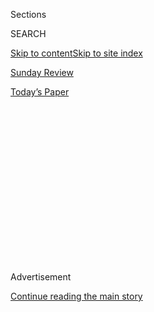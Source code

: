 <div id="app">

<div>

<div>

<div>

<div class="NYTAppHideMasthead css-1q2w90k e1suatyy0">

<div class="section css-ui9rw0 e1suatyy2">

<div class="css-eph4ug er09x8g0">

<div class="css-6n7j50">

</div>

<span class="css-1dv1kvn">Sections</span>

<div class="css-10488qs">

<span class="css-1dv1kvn">SEARCH</span>

</div>

[Skip to content](#site-content)[Skip to site index](#site-index)

</div>

<div id="masthead-section-label" class="css-1wr3we4 eaxe0e00">

[Sunday
Review](https://www.nytimes3xbfgragh.onion/section/opinion/sunday)

</div>

<div class="css-10698na e1huz5gh0">

</div>

</div>

<div id="masthead-bar-one" class="section hasLinks css-15hmgas e1csuq9d3">

<div class="css-uqyvli e1csuq9d0">

</div>

<div class="css-1uqjmks e1csuq9d1">

</div>

<div class="css-9e9ivx">

[](https://myaccount.nytimes3xbfgragh.onion/auth/login?response_type=cookie&client_id=vi)

</div>

<div class="css-1bvtpon e1csuq9d2">

[Today’s
Paper](https://www.nytimes3xbfgragh.onion/section/todayspaper)

</div>

</div>

</div>

</div>

<div data-aria-hidden="false">

<div id="site-content" data-role="main">

<div>

<div class="css-1aor85t" style="opacity:0.000000001;z-index:-1;visibility:hidden">

<div class="css-1hqnpie">

<div class="css-epjblv">

<span class="css-17xtcya">[Sunday
Review](/section/opinion/sunday)</span><span class="css-x15j1o">|</span><span class="css-fwqvlz">Donald
Trump Is the Best Ever President in the History of the
Cosmos</span>

</div>

<div class="css-k008qs">

<div class="css-1iwv8en">

<span class="css-18z7m18"></span>

<div>

</div>

</div>

<span class="css-1n6z4y">https://nyti.ms/30Kpsil</span>

<div class="css-1705lsu">

<div class="css-4xjgmj">

<div class="css-4skfbu" data-role="toolbar" data-aria-label="Social Media Share buttons, Save button, and Comments Panel with current comment count" data-testid="share-tools">

  - 
  - 
  - 
  - 
    
    <div class="css-6n7j50">
    
    </div>

  - 
  - 

</div>

</div>

</div>

</div>

</div>

</div>

<div class="css-13pd83m">

</div>

<div id="top-wrapper" class="css-1sy8kpn">

<div id="top-slug" class="css-l9onyx">

Advertisement

</div>

[Continue reading the main
story](#after-top)

<div class="ad top-wrapper" style="text-align:center;height:100%;display:block;min-height:250px">

<div id="top" class="place-ad" data-position="top" data-size-key="top">

</div>

</div>

<div id="after-top">

</div>

</div>

<div>

<div class="css-v5btjw etb61u70">

<div class="css-v05ibm etb61u71">

[Opinion](/section/opinion)

</div>

</div>

<div id="sponsor-wrapper" class="css-1hyfx7x">

<div id="sponsor-slug" class="css-19vbshk">

Supported by

</div>

[Continue reading the main
story](#after-sponsor)

<div id="sponsor" class="ad sponsor-wrapper" style="text-align:center;height:100%;display:block">

</div>

<div id="after-sponsor">

</div>

</div>

<div class="css-186x18t">

</div>

<div class="css-1vkm6nb ehdk2mb0">

# Donald Trump Is the Best Ever President in the History of the Cosmos

</div>

That’s no more fantastical than the rest of his re-election campaign.

<div class="css-18e8msd">

<div class="css-vp77d3 epjyd6m0">

<div class="css-1p10dcb ey68jwv0" data-aria-hidden="true">

[![Frank
Bruni](https://static01.graylady3jvrrxbe.onion/images/2018/04/03/opinion/frank-bruni/frank-bruni-thumbLarge.png
"Frank Bruni")](https://www.nytimes3xbfgragh.onion/by/frank-bruni)

</div>

<div class="css-1baulvz">

By [<span class="css-1baulvz last-byline" itemprop="name">Frank
Bruni</span>](https://www.nytimes3xbfgragh.onion/by/frank-bruni)

<div class="css-8atqhb">

Opinion Columnist

</div>

</div>

</div>

  - July 25,
    2020

  - 
    
    <div class="css-4xjgmj">
    
    <div class="css-pvvomx" data-role="toolbar" data-aria-label="Social Media Share buttons, Save button, and Comments Panel with current comment count" data-testid="share-tools">
    
      - 
      - 
      - 
      - 
        
        <div class="css-6n7j50">
        
        </div>
    
      - 
      - 
    
    </div>
    
    </div>

</div>

<div class="css-79elbk" data-testid="photoviewer-wrapper">

<div class="css-z3e15g" data-testid="photoviewer-wrapper-hidden">

</div>

<div class="css-1a48zt4 ehw59r15" data-testid="photoviewer-children">

![<span class="css-cnj6d5 e1z0qqy90" itemprop="copyrightHolder"><span class="css-1ly73wi e1tej78p0">Credit...</span><span><span>Ben
Wiseman</span></span></span>](https://static01.graylady3jvrrxbe.onion/images/2020/07/26/opinion/sunday/26bruni/26bruni-articleLarge.jpg?quality=75&auto=webp&disable=upscale)

</div>

</div>

</div>

<div class="section meteredContent css-1r7ky0e" name="articleBody" itemprop="articleBody">

<div class="audioFigureHeading">

### Listen to This Op-Ed

<span class="css-16qbtva">Audio Recording by Audm</span>

</div>

<div class="css-qe9gm7">

<div>

</div>

</div>

<div class="css-1fanzo5 StoryBodyCompanionColumn">

<div class="css-53u6y8">

*To hear more audio stories from publishers like The New York Times,
download*[**](https://www.audm.com/?utm_source=nytmag&utm_medium=embed&utm_campaign=left_behind_draper)[*Audm
for iPhone or
Android*](https://www.audm.com/?utm_source=nytopinion&utm_medium=embed&utm_campaign=trump_history_cosmos)*.*

It’s no longer interesting, or particularly newsworthy, to point out
that Donald Trump lies. It stopped being interesting a long time ago. He
lied en route to the presidency. He lied about the crowd at his
inauguration. His speech itself was one big lie. And the falsehoods only
metastasized from there.

Why? We’ve covered that, too, most recently in all the chatter about
“Too Much and Never Enough,” by Mary Trump, who is not only his niece
but also a clinical psychologist. He lies because he grew up among
liars. He lies because hyperbole and hooey buoy his fragile ego. He lies
because he is practiced at it, is habituated to it and never seems to
pay much of a price for it.

What intrigues me is that last part: the impunity. I want to understand
how he has gotten away with all of the lying, because I’m desperate to
know whether he’ll continue to.

That’s the question at the heart of his re-election bid, because his
strategy isn’t really “law and order” or racism or a demonization of
liberals as monument-phobic wackadoodles or a [diminution of Joe
Biden](https://www.nytimes3xbfgragh.onion/2020/05/17/opinion/trump-biden-age.html)
as a doddering wreck. All of those gambits are there, but they spring
from and burble back to a larger, overarching scheme. His strategy is
fiction. His strategy is lies.

</div>

</div>

<div class="css-1fanzo5 StoryBodyCompanionColumn">

<div class="css-53u6y8">

Can he sell enough Americans on the make-believe that he really cares
about the quality of life in cities and is dispatching federal officers
as a constructive measure rather than a provocative one, in a flash of
empathy versus a fit of vanity? He gave himself away a few days ago when
[he punctuated a
mention](https://www.whitehouse.gov/briefings-statements/remarks-president-trump-operation-legend-combatting-violent-crime-american-cities/)
of “the wonderful people of Chicago” with the needless notation that
it’s “a city I know very well.” Everything Trump says is
self-referential, and everything he does is self-reverential.

Can he feed voters the fantasy that his actions in the infancy of this
pandemic saved lives and that our country’s world-leading death toll and
un-flattened curve are more figment than fact or at least more fluke
than indictment? Can he convincingly [don the
mask](https://www.newsweek.com/donald-trump-mask-timeline-avoid-patriotic-1519300)
of a longtime evangelist for masks?

His recent [interview with Chris
Wallace](https://nymag.com/intelligencer/2020/07/trump-interview-chris-wallace-cognitive-dementia-fox-news.html)
of Fox News was a trial run of this and … wow. Up was down. Black was
white. A superficial check of [his cognitive
coherence](https://www.washingtonpost.com/politics/trump-bragging-cognitive-test-dementia/2020/07/22/6578e826-cb65-11ea-91f1-28aca4d833a0_story.html)
was a profound spelunking of his cerebral glory.

He claimed that Joe Biden had pledged to defund — no, *abolish* — the
police, when Biden had [done nothing of the
kind](https://www.factcheck.org/2020/07/trumps-false-recurring-claim-about-bidens-stance-on-police/).
He boasted that America’s management of this pandemic made us “the envy
of the world,” when in fact we’re so densely diseased that we’re [barred
from entering most of
Europe](https://www.nytimes3xbfgragh.onion/article/eu-travel-ban-explained-usa.html).
Oh, and he’s cruising toward four more years: All of those pollsters who
predict otherwise are incompetent fabulists. (Talk about projection.)

</div>

</div>

<div>

</div>

<div class="css-1fanzo5 StoryBodyCompanionColumn">

<div class="css-53u6y8">

Then there are the Trump campaign’s ads, which are “Veep”-grade
caricatures of the usual fakery, not to mention paragons of incompetence
in their own regard. One that appeared on Facebook in early July said,
“WE WILL PROTECT THIS” — just like that, in URGENT CAPITAL LETTERS —
beneath a picture of a statue of Jesus. But Trump won’t be protecting
that statue, because, as eagle-eyed observers noticed, [it was the
Christ the Redeemer
monument](https://www.thedailybeast.com/trump-camp-vows-to-protect-brazils-most-iconic-statue-from-left-wing-mobs)
that looms over Rio de Janeiro.

</div>

</div>

<div class="css-1fanzo5 StoryBodyCompanionColumn">

<div class="css-53u6y8">

Another Facebook ad a few weeks later comprised two side-by-side
pictures. Under an image of Trump were the words “Public Safety.” Under
a separate image, of a police officer crumpled on the ground amid
protesters, were “Chaos & Violence.”

Scary\! But, again, foreign. The scene wasn’t Portland or Minneapolis or
Washington or Chicago circa 2020, although that was the obvious
suggestion. The picture, it turns out, was taken in Ukraine. *Six years
ago*. For a more complete and very funny deconstruction of its
infelicity, [read Jonathan Last’s riff in The
Bulwark](https://thebulwark.com/trumps-new-ad-is-amazing/).

The Trump campaign’s television commercials, meanwhile, have [painted a
dystopia](https://www.nytimes3xbfgragh.onion/2020/07/21/us/politics/trump-portland-federal-agents.html)
of rampant criminality in Democratic-controlled metropolises where the
police no longer function or exist. One [shows an elderly woman being
attacked](https://www.nytimes3xbfgragh.onion/2020/07/21/us/politics/trump-portland-federal-agents.html)
by a burglar as she listens to a 911 recording that tells her to “leave
a message.”

If this is Trump’s tenor in July, just imagine October. By the time he’s
done, [Willie
Horton](https://www.cnn.com/2018/11/01/politics/willie-horton-ad-1988-explainer-trnd/index.html)
will look like Peter Pan.

It’s beyond ludicrous. But is it too much? I once would have answered an
emphatic yes. Now I just don’t know.

Every president’s election illuminates the moment in which it occurs,
and Trump’s told us something important — and terrifying — about our
relationship with the truth. He relied like no candidate before him on a
new infrastructure of misinformation and disinformation, tweeting toward
Bethlehem while his allies made Mark Zuckerberg their stooge. If you’re
peddling fiction, Twitter and Facebook are the right bazaars.

</div>

</div>

<div class="css-1fanzo5 StoryBodyCompanionColumn">

<div class="css-53u6y8">

But they’re hardly the only ones. The web (how aptly named) has fostered
the proliferation of “news” sites with partisan and micro-partisan
agendas. They amount to [flourishing ecosystems for alternate
realities](https://www.nytimes3xbfgragh.onion/2018/10/30/opinion/internet-violence-hate-prejudice.html).
Many Americans believe that Trump is an underappreciated martyr because
they marinate in selective, manipulated and outright fraudulent
factoids. And Trump and his minions have really figured out how to
slather on the marinade.

When Robert Mueller released the conclusions of his investigation into
the Trump campaign’s ties to Russia, everyone focused on its second
section, about Trump, when the first was at least as important. It
documented the [extent and ingenuity of Russia’s attempts to pervert the
election](https://www.pbs.org/newshour/show/inside-the-mueller-report-a-sophisticated-russian-interference-campaign).
But even many of the people who paid it heed missed the point, which
wasn’t Russia’s nefariousness. It was the process’s corruptibility. It
was the power of lies in a world gone digital.

</div>

</div>

<div>

</div>

<div class="css-1fanzo5 StoryBodyCompanionColumn">

<div class="css-53u6y8">

As for the power of a liar, well, that’s what Trump is testing. He got
away with [lies in his business
career](https://www.nytimes3xbfgragh.onion/2016/07/17/us/politics/donald-trump-business.html)
because he chose professional avenues paved with deception and crowded
with con men. Plus he had — and still has — a special talent for
treating drivel as gospel, as long as it’s tumbling from his lips.
That’s the great advantage of the truly amoral: They’re liberated from
any tug of conscience, so there’s no suspicious hesitancy in their
words, no revelatory panic in their eyes. Damn the verities and full
steam ahead.

He got away with lies in 2016 because of social media, because show
business and politics had finally fused to the point where one was
indistinguishable from the other, and because many Americans had grown
so skeptical of traditional candidates that an utterly untraditional one
seemed more trustworthy on some level. Trump was the diet that hadn’t
yet failed them. They were ready to believe.

But to believe now is to ignore the receipts. About 150,000 Americans
have died from Covid-19. Tens of millions have tumbled into financial
ruin or are on the precipice of it. Racial tensions are at a palpable
boil. And Trump keeps having to double back to correct his predictions
and retrace his missteps. Charlotte, Jacksonville, Charlotte: I’ve lost
track of [where the Republicans are convening next
month](https://www.cnn.com/2020/07/23/politics/rnc-jacksonville/index.html)
and of who’s on board, though I remain primed for Trump’s remarks. He
alone can fictionalize it.

From now until Nov. 3, Trump will take the grand inventions that attend
any presidential candidate’s campaign to a newly grandiose level,
signaled by [his insistence a few days
ago](https://www.whitehouse.gov/briefings-statements/remarks-president-trump-press-briefing-072220/)
that he’d “done more for Black Americans than anybody with the possible
exception of Abraham Lincoln.” I love that “possible.” Trump, Lincoln:
It’s a jump ball, really.

</div>

</div>

<div class="css-1fanzo5 StoryBodyCompanionColumn">

<div class="css-53u6y8">

So while this election is indeed a contest between two men with two
visions, it’s also something else. It’s the tallest tale Trump has ever
scaled, the greatest story ever told. It’s a referendum on the reaches
of his persuasion. It’s a judgment of the depths of Americans’
gullibility.

Have we cut the cord to reality? Then Trump has a chance. And America
hasn’t a prayer.

*I invite you to sign up for my free* [*weekly email
newsletter*](https://www.nytimes3xbfgragh.onion/newsletters/frank-bruni)*.
You can follow me on Twitter
(*[*@FrankBruni*](https://twitter.com/FrankBruni)*).*

*Listen to* [*“The Argument”
podcast*](https://www.nytimes3xbfgragh.onion/column/the-argument) *every
Thursday morning, with Ross Douthat, Michelle Goldberg and me.*

</div>

</div>

</div>

<div>

</div>

<div>

</div>

<div>

</div>

<div>

<div id="bottom-wrapper" class="css-1ede5it">

<div id="bottom-slug" class="css-l9onyx">

Advertisement

</div>

[Continue reading the main
story](#after-bottom)

<div id="bottom" class="ad bottom-wrapper" style="text-align:center;height:100%;display:block;min-height:90px">

</div>

<div id="after-bottom">

</div>

</div>

</div>

</div>

</div>

## Site Index

<div>

</div>

## Site Information Navigation

  - [© <span>2020</span> <span>The New York Times
    Company</span>](https://help.nytimes3xbfgragh.onion/hc/en-us/articles/115014792127-Copyright-notice)

<!-- end list -->

  - [NYTCo](https://www.nytco.com/)
  - [Contact
    Us](https://help.nytimes3xbfgragh.onion/hc/en-us/articles/115015385887-Contact-Us)
  - [Work with us](https://www.nytco.com/careers/)
  - [Advertise](https://nytmediakit.com/)
  - [T Brand Studio](http://www.tbrandstudio.com/)
  - [Your Ad
    Choices](https://www.nytimes3xbfgragh.onion/privacy/cookie-policy#how-do-i-manage-trackers)
  - [Privacy](https://www.nytimes3xbfgragh.onion/privacy)
  - [Terms of
    Service](https://help.nytimes3xbfgragh.onion/hc/en-us/articles/115014893428-Terms-of-service)
  - [Terms of
    Sale](https://help.nytimes3xbfgragh.onion/hc/en-us/articles/115014893968-Terms-of-sale)
  - [Site
    Map](https://spiderbites.nytimes3xbfgragh.onion)
  - [Help](https://help.nytimes3xbfgragh.onion/hc/en-us)
  - [Subscriptions](https://www.nytimes3xbfgragh.onion/subscription?campaignId=37WXW)

</div>

</div>

</div>

</div>
